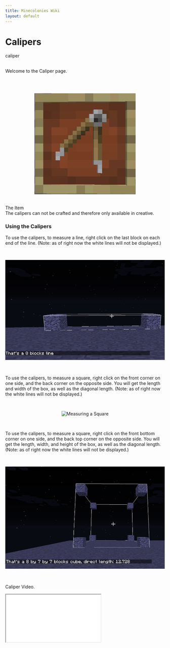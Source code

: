 ```yaml
---
title: Minecolonies Wiki
layout: default
---
```

# Calipers

<div class="infobox box text-center">
    <recipe>caliper</recipe>
</div>
<br>

Welcome to the Caliper page. 
<br><br>

<br>
<p style="text-align:center;"><img src="../../assets/images/items/caliper.png" alt="Caliper"></p>
<br

### The Item
<br>
The calipers can not be crafted and therefore only available in creative. 
<br>

### Using the Calipers

To use the calipers, to measure a line, right click on the last block on each end of the line. (Note: as of right now the white lines will not be displayed.)  

<br>
<p style="text-align:center;"><img src="../../assets/images/items/caliperstraight.png" alt="Measuring a Line"></p>
<br>

To use the calipers, to measure a square, right click on the front corner on one side, and the back corner on the opposite side. You will get the length and width of the box, as well as the diagonal length. (Note: as of right now the white lines will not be displayed.)  

<br>
<p style="text-align:center;"><img src="../../assets/images/items/calipersquare.png" alt="Measuring a Square"></p>
<br>

To use the calipers, to measure a square, right click on the front bottom corner on one side, and the back top corner on the opposite side. You will get the length, width, and height of the box, as well as the diagonal length. (Note: as of right now the white lines will not be displayed.)  

<br>
<p style="text-align:center;"><img src="../../assets/images/items/calipercube.png" alt="Measuring a Cube"></p>
<br>


<p class="h4"><a id="multiblock">Caliper Video.</a></p>

<div class="embed-responsive embed-responsive-16by9">
  <iframe class="embed-responsive-item" src="XXXXXXXXXXXXXXXXXXXXXXXXXXXX" allow="autoplay; encrypted-media" allowfullscreen></iframe>
</div>
<br>

